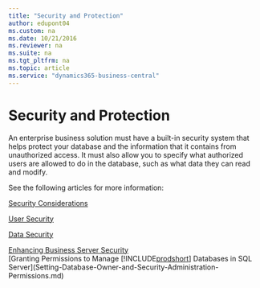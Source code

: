 ```yaml
---
title: "Security and Protection"
author: edupont04
ms.custom: na
ms.date: 10/21/2016
ms.reviewer: na
ms.suite: na
ms.tgt_pltfrm: na
ms.topic: article
ms.service: "dynamics365-business-central"
---
```

# Security and Protection

An enterprise business solution must have a built-in security system that helps protect your database and the information that it contains from unauthorized access. It must also allow you to specify what authorized users are allowed to do in the database, such as what data they can read and modify. 

See the following articles for more information:

[Security Considerations](Security-Considerations.md)  

[User Security](user-security.md)  

[Data Security](Data-Security.md)  

[Enhancing Business Server Security](enhancing-server-instance-security.md)  
[Granting Permissions to Manage [!INCLUDE[prodshort](../developer/includes/prodshort.md)] Databases in SQL Server](Setting-Database-Owner-and-Security-Administration-Permissions.md)  